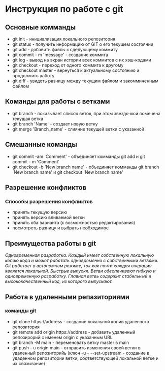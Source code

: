 # Инструкция по работе с git
## Основные комманды
* git init - инициализация локального репозитория
* git status - получить информацию от GIT о его текущем состоянии
* git add - добавить файлы к сдедующему коммиту
* git commit - m 'message' - создание коммита
* git log - вывод на экран истории всех коммитов с их хэш-кодами
* git checkout - переход от одного коммита к другому
* git checkout master - вернуться к актуальному состоянию и продолжить работу
* git diff - увидеть разницу между текущим файлом и закоммиченным файлом
## Команды для работы с ветками
* git branch - показывает список веток, при этом звездочкой помечена текущая ветка
* git branch 'Name' - создает новую ветку
* git merge 'Branch_name' - слияние текущей ветки с указанной
## Смешанные команды
* git commit -am 'Comment'  - объединяет комманды git add  и  git commit - m 'Comment'
* git checkout -b 'New branch name' - объединяет комманды git branch 'New branch name' и git checkout 'New branch name'
## Разрешение конфликтов
### Способы разрешения конфликтов
* принять текущую версию
* принять версию вливаемой ветки
* принять оба варианта (с  возможностью редактирования)
* посмотреть разницу и выбрать необходимое
## Преимущества работы в git 
*Одновременная разработка. Каждый имеет собственную локальную копию кода и может работать одновременно с собственными ветвями. Git работает в автономном режиме, так как почти каждая операция является локальной. Быстрые выпуски. Ветви обеспечивают гибкую и одновременную разработку. Главная ветвь содержит стабильный и высококачественный код, из которого выпускают.*
## Работа в удаленными репазиториями
### команды git
* git clone https://address - создание локальной копии удаленного репозитория
* git remote add origin https://address - добавить удаленный репозирорий с именем origin с указанным URL
* git branch -M main - переменовать ветку master в main
* git push - u origin main  - отправить изменения своей ветки в удаленный репозиторийь (ключ -u -  --set-upstream - создание в удаденном репозитории ветки, соответствующей локальной ветке и их связывание)